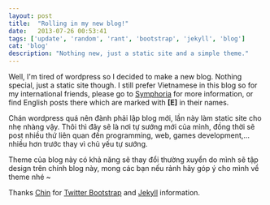 ```yaml
---
layout: post
title:  "Rolling in my new blog!"
date:   2013-07-26 00:53:41
tags: ['update', 'random', 'rant', 'bootstrap', 'jekyll', 'blog']
cat: 'blog'
description: "Nothing new, just a static site and a simple theme."
---
```


Well, I'm tired of wordpress so I decided to make a new blog. Nothing 
special, just a static site though. I still prefer Vietnamese in this 
blog so for my international friends, please go to [Symphoria](http://symphonyan.org)
for more information, or find English posts there which are marked with 
**\[E\]** in their names.

Chán wordpress quá nên đành phải lập blog mới, lần này làm static site 
cho nhẹ nhàng vậy. Thôi thì đây sẽ là nơi tự sướng mới của mình, đồng thời 
sẽ post nhiều thứ liên quan đến programming, web, games development,... 
nhiều hơn trước thay vì chủ yếu tự sướng.

Theme của blog này có khả năng sẽ thay đổi thường xuyển do mình sẽ tập 
design trên chính blog này, mong các bạn nếu rảnh hãy góp ý cho mình về 
theme nhé ~

Thanks [Chin](http://ngochin.com) for [Twitter Bootstrap](http://twitter.github.io/bootstrap/) and [Jekyll](http://jekyllrb.com) information.
